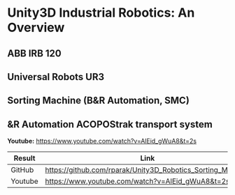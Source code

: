 # Unity3D Industrial Robotics: An Overview

## ABB IRB 120

## Universal Robots UR3

## Sorting Machine (B&R Automation, SMC)

## &R Automation ACOPOStrak transport system

**Youtube:** https://www.youtube.com/watch?v=AlEid_gWuA8&t=2s

|        Result         | Link                                                                                  |
| --------------------- | ------------------------------------------------------------------------------------- |
| GitHub                | https://github.com/rparak/Unity3D_Robotics_Sorting_Machine                            |
| Youtube               | https://www.youtube.com/watch?v=AlEid_gWuA8&t=2s                                      |
